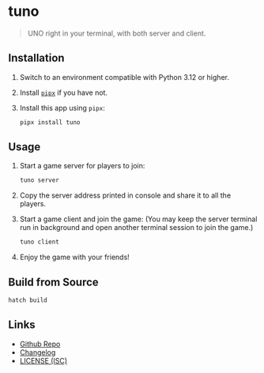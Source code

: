# tuno

> UNO right in your terminal, with both server and client.

## Installation

1. Switch to an environment compatible with Python 3.12 or higher.
2. Install [`pipx`](https://pipx.pypa.io/stable/) if you have not.
3. Install this app using `pipx`:

    ```sh
    pipx install tuno
    ```

## Usage

1. Start a game server for players to join:

    ```sh
    tuno server
    ```

2. Copy the server address printed in console and share it to all the players.
3. Start a game client and join the game: (You may keep the server terminal run
    in background and open another terminal session to join the game.)

    ```sh
    tuno client
    ```

4. Enjoy the game with your friends!

## Build from Source

```sh
hatch build
```

## Links

- [Github Repo](https://github.com/huang2002/tuno)
- [Changelog](./CHANGELOG.md)
- [LICENSE (ISC)](./LICENSE)
